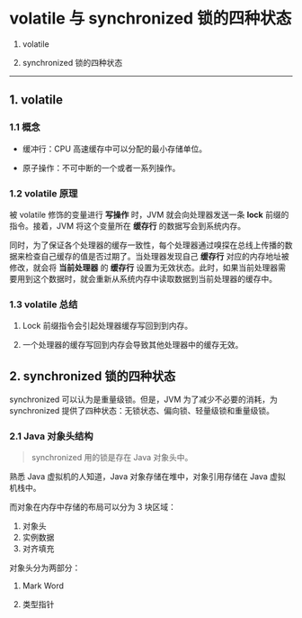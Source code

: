 #   volatile 与 synchronized 锁的四种状态

1.  <a id="c-1">volatile</a>

1.  <a id="c-2">synchronized 锁的四种状态</a>

---

## <a id="c-1">1. volatile</a>

### 1.1 概念

-   缓冲行：CPU 高速缓存中可以分配的最小存储单位。

-   原子操作：不可中断的一个或者一系列操作。

### 1.2 volatile 原理

被 volatile 修饰的变量进行 **写操作** 时，JVM 就会向处理器发送一条 **lock** 前缀的指令。接着，JVM 将这个变量所在 **缓存行** 的数据写会到系统内存。

同时，为了保证各个处理器的缓存一致性，每个处理器通过嗅探在总线上传播的数据来检查自己缓存的值是否过期了。当处理器发现自己 **缓存行** 对应的内存地址被修改，就会将 **当前处理器** 的 **缓存行** 设置为无效状态。此时，如果当前处理器需要用到这个数据时，就会重新从系统内存中读取数据到当前处理器的缓存中。

### 1.3 volatile 总结

1.  Lock 前缀指令会引起处理器缓存写回到到内存。

1.  一个处理器的缓存写回到内存会导致其他处理器中的缓存无效。

##  <a id="c-2">2. synchronized 锁的四种状态</a>

synchronized 可以认为是重量级锁。但是，JVM 为了减少不必要的消耗，为 synchronized 提供了四种状态：无锁状态、偏向锁、轻量级锁和重量级锁。

### 2.1 Java 对象头结构

> synchronized 用的锁是存在 Java 对象头中。

熟悉 Java 虚拟机的人知道，Java 对象存储在堆中，对象引用存储在 Java 虚拟机栈中。

而对象在内存中存储的布局可以分为 3 块区域：

1.  对象头
1.  实例数据
1.  对齐填充

对象头分为两部分：

1.  Mark Word

1.  类型指针